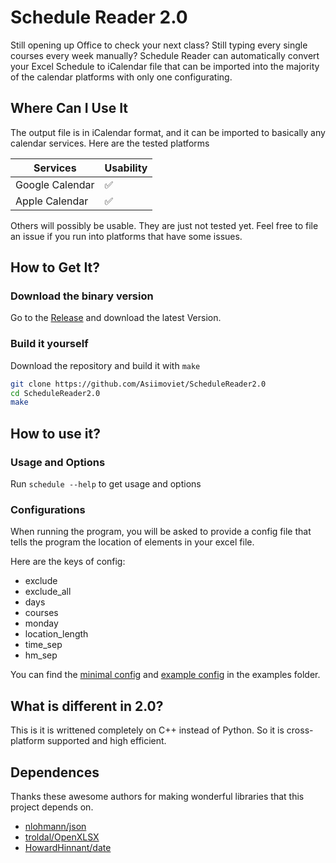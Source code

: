 # Schedule Reader 2.0

Still opening up Office to check your next class? Still typing every single courses every week manually? Schedule Reader can automatically convert your Excel Schedule to iCalendar file that can be imported into the majority of the calendar platforms with only one configurating.

## Where Can I Use It

The output file is in iCalendar format, and it can be imported to basically any calendar services. Here are the tested platforms

| Services | Usability |
| --- | --- |
| Google Calendar | ✅ |
| Apple Calendar | ✅ |

Others will possibly be usable. They are just not tested yet. Feel free to file an issue if you run into platforms that have some issues.

## How to Get It?

### Download the binary version

Go to the [Release](https://github.com/Asiimoviet/ScheduleReader2.0/releases) and download the latest Version.

### Build it yourself

Download the repository and build it with ```make```
``` bash
git clone https://github.com/Asiimoviet/ScheduleReader2.0
cd ScheduleReader2.0
make
```

## How to use it?

### Usage and Options

Run ```schedule --help``` to get usage and options

### Configurations

When running the program, you will be asked to provide a config file that tells the program the location of elements in your excel file.

Here are the keys of config:
- exclude
- exclude_all
- days
- courses
- monday
- location_length
- time_sep
- hm_sep

You can find the [minimal config](examples/config_minimal.json) and [example config](examples/config.json) in the examples folder.

## What is different in 2.0?
This is it is writtened completely on C++ instead of Python. So it is cross-platform supported and high efficient.

## Dependences
Thanks these awesome authors for making wonderful libraries that this project depends on.
- [nlohmann/json](https://github.com/nlohmann/json)
- [troldal/OpenXLSX](https://github.com/troldal/OpenXLSX)
- [HowardHinnant/date](https://github.com/HowardHinnant/date)